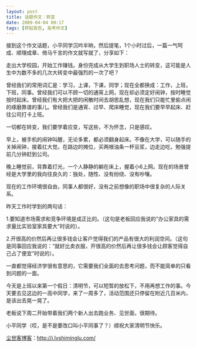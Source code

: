 ```yaml
---
layout: post
title: 话题作文：转变
date: 2009-04-04 00:17
tags: [转贴饭否, 高考作文]
---
```

接到这个作文话题，小平同学沉吟半晌，然后提笔，1个小时过后，一篇一气呵成、顺理成章、倚马千言的作文就写就了，分享如下：

走出大学校园，开始工作赚钱。身份完成从大学生到职场人士的转变，这可能是人生中为数不多的几次大转变中最强烈的一次了吧？

曾经我们的常用词汇是：学习，上课，下课，同学；现在全都换成：工作，上班，下班，同事。曾经我们可以不顾一切的通宵上网，现在却必须定好闹钟，按时睡觉按时起床。曾经我们有大把大把的闲散时间去胡思乱想，现在我们只能忙里偷点闲的琢磨靠谱的事儿。曾经我们是通宵、过早、爬床睡觉，现在我们要早早起床、赶往公司打卡上班。

一切都在转变，我们要学着应变，写这些，不为怀念，只是感叹。

早上，被手机的闹钟叫醒，无论多累，都必须翻身起床。不像在大学，可以随手的关掉闹钟，接着扛大觉。在路边的摊位，买两根油条一杯豆浆，边走边吃，勉强提前几分钟赶到公司。

晚上睡觉前，背靠着灯光，一个人静静的躺在床上，握着小6上网。现在的场景曾经是大学里的我向往良久的：独处，随性、没有纷绕、没有吵嚷。

现在的工作环境很自由，同事人都很好，没有之前想像的职场中很复杂的人际关系。

昨天工作时学到的两句话：

1.要知道市场需求和竞争环境是成正比的。（这句是老板回应我说的“办公家具的需求量比实验室家具要大”时说的）。

2.开很高的价然后再让很多钱会让客户觉得我们的产品有很大的利润空间。（这句是同事回应我说的：“就好比卖衣服，开很高的价然后再让很多钱会让顾客觉得自己占了便宜”时说的）。

一直都觉得经济学很有意思的，它需要我们全面的去思考问题，而不能简单的只看到问题的一面。

今天是上班以来第一个假日：清明节，可以短暂的放松下，不用再想工作的事。今天要去见这边的一高中同学，来了一周多了，活动范围还只停留在附近几百米内，是该出去晃一晃了。

老板说下周二开始带着我们两个新人出去跑业务、见世面，很期待。

小平同学（哎，是不是要改口叫小平同事了？）顺祝大家清明节快乐。

<a href="http://i.lvshiminglu.com/">尘世客博客</a>：<a href="http://i.lvshiminglu.com/">http://i.lvshiminglu.com/</a>

